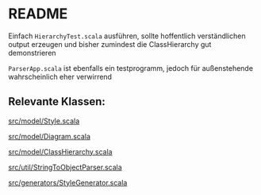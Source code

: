 # README #
Einfach ```HierarchyTest.scala``` ausführen, sollte hoffentlich verständlichen output erzeugen und bisher zumindest die ClassHierarchy gut demonstrieren

```ParserApp.scala``` ist ebenfalls ein testprogramm, jedoch für außenstehende wahrscheinlich eher verwirrend

## Relevante Klassen: ##



[src/model/Style.scala](https://bitbucket.org/Schnullerpip/stringtoobjectparser/src/b012f1318c92f835af94fc2d13a41bee052164f0/src/model/Style.scala?at=master&fileviewer=file-view-default)

[src/model/Diagram.scala](https://bitbucket.org/Schnullerpip/stringtoobjectparser/src/b012f1318c92f835af94fc2d13a41bee052164f0/src/model/Diagram.scala?at=master&fileviewer=file-view-default)

[src/model/ClassHierarchy.scala](https://bitbucket.org/Schnullerpip/stringtoobjectparser/src/b012f1318c92f835af94fc2d13a41bee052164f0/src/model/ClassHierarchy.scala?at=master&fileviewer=file-view-default)

[src/util/StringToObjectParser.scala](https://bitbucket.org/Schnullerpip/stringtoobjectparser/src/b012f1318c92f835af94fc2d13a41bee052164f0/src/util/StringToObjectParser.scala?at=master&fileviewer=file-view-default)

[src/generators/StyleGenerator.scala](https://bitbucket.org/Schnullerpip/stringtoobjectparser/src/b012f1318c92f835af94fc2d13a41bee052164f0/src/generators/StyleGenerator.scala?at=master&fileviewer=file-view-default)